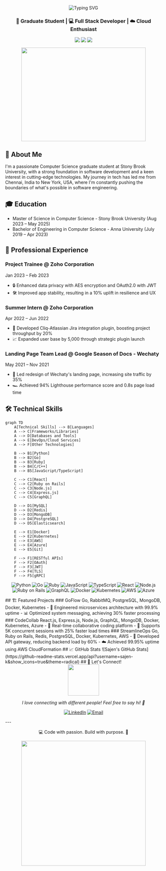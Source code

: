 <div align="center">
  <img src="https://readme-typing-svg.herokuapp.com?font=Fira+Code&size=32&duration=2800&pause=2000&color=A9FEF7&center=true&vCenter=true&width=940&lines=Hello%2C+I'm+Sajen+Sarvajith+Karthikeyan+%F0%9F%91%8B;Welcome+to+my+Profile!" alt="Typing SVG" />
</div>
<h3 align="center">🚀 Graduate Student | 💻 Full Stack Developer | ☁️ Cloud Enthusiast</h3>
<p align="center">
  <a href="https://linkedin.com/in/sajen-k"><img src="https://img.shields.io/badge/-LinkedIn-0077B5?style=for-the-badge&logo=Linkedin&logoColor=white"/></a>
  <a href="https://github.com/sajen-k"><img src="https://img.shields.io/badge/-GitHub-181717?style=for-the-badge&logo=GitHub&logoColor=white"/></a>
  <a href="mailto:sajensarvajith.karthikeyan@stonybrook.edu"><img src="https://img.shields.io/badge/-Email-D14836?style=for-the-badge&logo=Gmail&logoColor=white"/></a>
</p>
<div align="center">
  <img src="https://media.giphy.com/media/qgQUggAC3Pfv687qPC/giphy.gif" width="400" height="300" />
</div>



## 🚀 About Me
I'm a passionate Computer Science graduate student at Stony Brook University, with a strong foundation in software development and a keen interest in cutting-edge technologies. My journey in tech has led me from Chennai, India to New York, USA, where I'm constantly pushing the boundaries of what's possible in software engineering.
## 🎓 Education
- Master of Science in Computer Science - Stony Brook University (Aug 2023 – May 2025)
- Bachelor of Engineering in Computer Science - Anna University (July 2019 – Apr 2023)
## 💼 Professional Experience
### Project Trainee @ Zoho Corporation
Jan 2023 – Feb 2023
- 🔒 Enhanced data privacy with AES encryption and OAuth2.0 with JWT
- 🛠️ Improved app stability, resulting in a 10% uplift in resilience and UX
### Summer Intern @ Zoho Corporation
Apr 2022 – Jun 2022
- 🚀 Developed Cliq-Atlassian Jira integration plugin, boosting project throughput by 20%
- 📈 Expanded user base by 5,000 through strategic plugin launch
### Landing Page Team Lead @ Google Season of Docs - Wechaty
May 2021 – Nov 2021
- 🎨 Led redesign of Wechaty's landing page, increasing site traffic by 35%
- 🏎️ Achieved 94% Lighthouse performance score and 0.8s page load time
## 🛠️ Technical Skills
```mermaid
graph TD
    A[Technical Skills] --> B[Languages]
    A --> C[Frameworks/Libraries]
    A --> D[Databases and Tools]
    A --> E[DevOps/Cloud Services]
    A --> F[Other Technologies]

    B --> B1[Python]
    B --> B2[Go]
    B --> B3[Ruby]
    B --> B4[C/C++]
    B --> B5[JavaScript/TypeScript]

    C --> C1[React]
    C --> C2[Ruby on Rails]
    C --> C3[Node.js]
    C --> C4[Express.js]
    C --> C5[GraphQL]

    D --> D1[MySQL]
    D --> D2[Redis]
    D --> D3[MongoDB]
    D --> D4[PostgreSQL]
    D --> D5[Elasticsearch]

    E --> E1[Docker]
    E --> E2[Kubernetes]
    E --> E3[AWS]
    E --> E4[Azure]
    E --> E5[Git]

    F --> F1[RESTful APIs]
    F --> F2[OAuth]
    F --> F3[JWT]
    F --> F4[TLS]
    F --> F5[gRPC]
```
<p align="center">
  <img src="https://img.shields.io/badge/Python-3776AB?style=for-the-badge&logo=python&logoColor=white" alt="Python" />
  <img src="https://img.shields.io/badge/Go-00ADD8?style=for-the-badge&logo=go&logoColor=white" alt="Go" />
  <img src="https://img.shields.io/badge/Ruby-CC342D?style=for-the-badge&logo=ruby&logoColor=white" alt="Ruby" />
  <img src="https://img.shields.io/badge/JavaScript-F7DF1E?style=for-the-badge&logo=javascript&logoColor=black" alt="JavaScript" />
  <img src="https://img.shields.io/badge/TypeScript-007ACC?style=for-the-badge&logo=typescript&logoColor=white" alt="TypeScript" />
  <img src="https://img.shields.io/badge/React-20232A?style=for-the-badge&logo=react&logoColor=61DAFB" alt="React" />
  <img src="https://img.shields.io/badge/Node.js-43853D?style=for-the-badge&logo=node.js&logoColor=white" alt="Node.js" />
  <img src="https://img.shields.io/badge/Ruby_on_Rails-CC0000?style=for-the-badge&logo=ruby-on-rails&logoColor=white" alt="Ruby on Rails" />
  <img src="https://img.shields.io/badge/GraphQL-E10098?style=for-the-badge&logo=graphql&logoColor=white" alt="GraphQL" />
  <img src="https://img.shields.io/badge/Docker-2496ED?style=for-the-badge&logo=docker&logoColor=white" alt="Docker" />
  <img src="https://img.shields.io/badge/Kubernetes-326CE5?style=for-the-badge&logo=kubernetes&logoColor=white" alt="Kubernetes" />
  <img src="https://img.shields.io/badge/AWS-232F3E?style=for-the-badge&logo=amazon-aws&logoColor=white" alt="AWS" />
  <img src="https://img.shields.io/badge/Azure-0089D6?style=for-the-badge&logo=microsoft-azure&logoColor=white" alt="Azure" />
</p>
## 🏗️ Featured Projects
### GoFlow
Go, RabbitMQ, PostgreSQL, MongoDB, Docker, Kubernetes
- 🚀 Engineered microservices architecture with 99.9% uptime
- 📊 Optimized system messaging, achieving 30% faster processing
### CodeCollab
React.js, Express.js, Node.js, GraphQL, MongoDB, Docker, Kubernetes, Azure
- 👥 Real-time collaborative coding platform
- 🔧 Supports 5K concurrent sessions with 25% faster load times
### StreamlineOps
Go, Ruby on Rails, Redis, PostgreSQL, Docker, Kubernetes, AWS
- 🔗 Developed API gateway, reducing backend load by 60%
- ☁️ Achieved 99.95% uptime using AWS CloudFormation
## 📈 GitHub Stats
![Sajen's GitHub Stats](https://github-readme-stats.vercel.app/api?username=sajen-k&show_icons=true&theme=radical)
## 🌟 Let's Connect!
<div align="center">
  <img src="https://media.giphy.com/media/LnQjpWaON8nhr21vNW/giphy.gif" width="100" />
  <p><em>I love connecting with different people! Feel free to say hi! 👋</em></p>
</div>
<p align="center">
  <a href="https://linkedin.com/in/sajen-k"><img src="https://img.shields.io/badge/LinkedIn-Connect-blue?style=for-the-badge&logo=linkedin" alt="LinkedIn"/></a>
  <a href="mailto:sajensarvajith.karthikeyan@stonybrook.edu"><img src="https://img.shields.io/badge/Email-Contact-red?style=for-the-badge&logo=gmail" alt="Email"/></a>
</p>
---
<p align="center">💻 Code with passion. Build with purpose. 🚀</p>
<div align="center">
  <img src="https://media.giphy.com/media/3oKIPtjElfqwMOTbH2/giphy.gif" width="400" />
</div>
